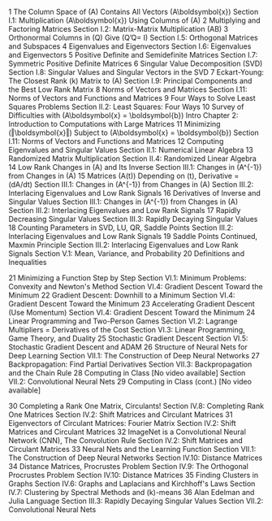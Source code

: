 1
The Column Space of \(A\) Contains All Vectors \(A\boldsymbol{x}\)
Section I.1: Multiplication \(A\boldsymbol{x}\) Using Columns of \(A\)
2
Multiplying and Factoring Matrices 
Section I.2: Matrix-Matrix Multiplication \(AB\)
3
Orthonormal Columns in \(Q\) Give \(Q’Q= I\)
Section I.5: Orthogonal Matrices and Subspaces
4
Eigenvalues and Eigenvectors
Section I.6: Eigenvalues and Eigenvectors
5
Positive Definite and Semidefinite Matrices
Section I.7: Symmetric Positive Definite Matrices
6
Singular Value Decomposition (SVD)
Section I.8: Singular Values and Singular Vectors in the SVD
7
Eckart-Young: The Closest Rank \(k\) Matrix to \(A\)
Section I.9: Principal Components and the Best Low Rank Matrix
8
Norms of Vectors and Matrices
Section I.11: Norms of Vectors and Functions and Matrices
9
Four Ways to Solve Least Squares Problems
Section II.2: Least Squares: Four Ways
10
Survey of Difficulties with \(A\boldsymbol{x} = \boldsymbol{b}\)
Intro Chapter 2: Introduction to Computations with Large Matrices
11
Minimizing \(‖\boldsymbol{x}‖\) Subject to \(A\boldsymbol{x} = \boldsymbol{b}\)
Section I.11: Norms of Vectors and Functions and Matrices
12
Computing Eigenvalues and Singular Values
Section II.1: Numerical Linear Algebra
13
Randomized Matrix Multiplication
Section II.4: Randomized Linear Algebra
14
Low Rank Changes in \(A\) and Its Inverse
Section III.1: Changes in \(A^{-1}\) from Changes in \(A\)
15
Matrices \(A(t)\) Depending on \(t\), Derivative = \(dA/dt\)
Section III.1: Changes in \(A^{-1}\) from Changes in \(A\)
Section III.2: Interlacing Eigenvalues and Low Rank Signals
16
Derivatives of Inverse and Singular Values
Section III.1: Changes in \(A^{-1}\) from Changes in \(A\)
Section III.2: Interlacing Eigenvalues and Low Rank Signals
17
Rapidly Decreasing Singular Values
Section III.3: Rapidly Decaying Singular Values
18
Counting Parameters in SVD, LU, QR, Saddle Points
Section III.2: Interlacing Eigenvalues and Low Rank Signals
19
Saddle Points Continued, Maxmin Principle
Section III.2: Interlacing Eigenvalues and Low Rank Signals
Section V.1: Mean, Variance, and Probability
20
Definitions and Inequalities
 
21
Minimizing a Function Step by Step
Section VI.1: Minimum Problems: Convexity and Newton's Method
Section VI.4: Gradient Descent Toward the Minimum
22
Gradient Descent: Downhill to a Minimum
Section VI.4: Gradient Descent Toward the Minimum
23
Accelerating Gradient Descent (Use Momentum)
Section VI.4: Gradient Descent Toward the Minimum
24
Linear Programming and Two-Person Games
Section VI.2: Lagrange Multipliers = Derivatives of the Cost
Section VI.3: Linear Programming, Game Theory, and Duality
25
Stochastic Gradient Descent
Section VI.5: Stochastic Gradient Descent and ADAM
26
Structure of Neural Nets for Deep Learning
Section VII.1: The Construction of Deep Neural Networks
27
Backpropagation: Find Partial Derivatives
Section VII.3: Backpropagation and the Chain Rule
28
Computing in Class [No video available]
Section VII.2: Convolutional Neural Nets
29
Computing in Class (cont.) [No video available]
 
30
Completing a Rank One Matrix, Circulants!
Section IV.8: Completing Rank One Matrices
Section IV.2: Shift Matrices and Circulant Matrices
31
Eigenvectors of Circulant Matrices: Fourier Matrix
Section IV.2: Shift Matrices and Circulant Matrices
32
ImageNet is a Convolutional Neural Network (CNN), The Convolution Rule
Section IV.2: Shift Matrices and Circulant Matrices
33
Neural Nets and the Learning Function
Section VII.1: The Construction of Deep Neural Networks 
Section IV.10: Distance Matrices
34
Distance Matrices, Procrustes Problem
Section IV.9: The Orthogonal Procrustes Problem
Section IV.10: Distance Matrices
35
Finding Clusters in Graphs
Section IV.6: Graphs and Laplacians and Kirchhoff's Laws
Section IV.7: Clustering by Spectral Methods and \(k\)-means
36
Alan Edelman and Julia Language
Section III.3: Rapidly Decaying Singular Values
Section VII.2: Convolutional Neural Nets
